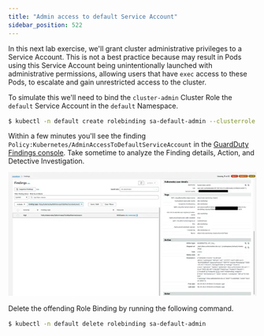 ```yaml
---
title: "Admin access to default Service Account"
sidebar_position: 522
---
```


In this next lab exercise, we'll grant cluster administrative privileges to a Service Account. This is not a best practice because may result in Pods using this Service Account being unintentionally launched with administrative permissions, allowing users that have `exec` access to these Pods, to escalate and gain unrestricted access to the cluster.

To simulate this we'll need to bind the `cluster-admin` Cluster Role the `default` Service Account in the `default` Namespace.

```bash
$ kubectl -n default create rolebinding sa-default-admin --clusterrole cluster-admin --serviceaccount default:default
```

Within a few minutes you'll see the finding `Policy:Kubernetes/AdminAccessToDefaultServiceAccount` in the [GuardDuty Findings console](https://console.aws.amazon.com/guardduty/home#/findings). Take sometime to analyze the Finding details, Action, and Detective Investigation.

![](assets/admin-access-sa.webp)

Delete the offending Role Binding by running the following command.

```bash
$ kubectl -n default delete rolebinding sa-default-admin
```
